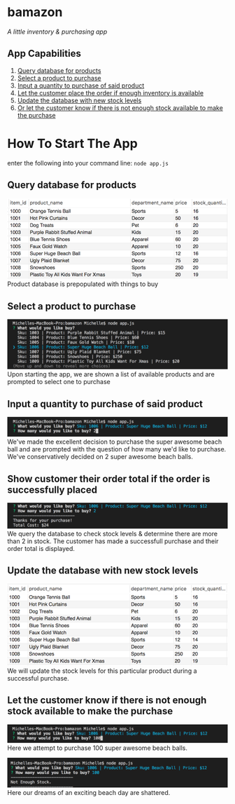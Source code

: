 # bamazon
*A little inventory & purchasing app*

## App Capabilities
1. [Query database for products](#query-database-for-products)
2. [Select a product to purchase](#select-a-product-to-purchase)
3. [Input a quantity to purchase of said product](#input-a-quantity-to-purchase-of-said-product)
4. [Let the customer place the order if enough inventory is available](#let-the-customer-place-the-order-if-enough-inventory-is-available)
5. [Update the database with new stock levels](#update-the-database-with-new-stock-levels)
6. [Or let the customer know if there is not enough stock available to make the purchase](#let-the-customer-know-if-there-is-not-enough-stock-available-to-make-the-purchase)


# How To Start The App
enter the following into your command line:
`node app.js`

## Query database for products
![show product database](/images/1.png)
Product database is prepopulated with things to buy

## Select a product to purchase
![get product list](/images/2.png)
Upon starting the app, we are shown a list of available products and are prompted to select one to purchase

## Input a quantity to purchase of said product
![purchasing a product](/images/3.png)
We've made the excellent decision to purchase the super awesome beach ball and are prompted with the question of how many we'd like to purchase. We've conservatively decided on 2 super awesome beach balls.

## Show customer their order total if the order is successfully placed
![purchasing a product](/images/4.png)
We query the database to check stock levels & determine there are more than 2 in stock. The customer has made a successfull purchase and their order total is displayed.

## Update the database with new stock levels
![update database](/images/5.png)
We will update the stock levels for this particular product during a successful purchase.

## Let the customer know if there is not enough stock available to make the purchase
![update database](/images/6.png)
Here we attempt to purchase 100 super awesome beach balls.

![update database](/images/7.png)
Here our dreams of an exciting beach day are shattered.

